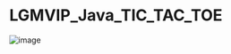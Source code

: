 # LGMVIP_Java_TIC_TAC_TOE

![image](https://github.com/Sharath-Sabbani/LGMVIP_Java_TIC_TAC_TOE/assets/132875573/65b36fb6-c924-4511-8a68-86aee314a316)
